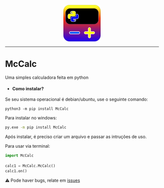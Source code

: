 <div align="center"><img src="https://github.com/macielalves/McCalc/raw/main/src/McCalc/icon.png" /></div>

---
# McCalc
Uma simples calculadora feita em python

* #### Como instalar?
Se seu sistema operacional é debian/ubuntu, use o seguinte comando:

```shell
python3 -m pip install McCalc
```

Para instalar no windows:
```bash
py.exe -m pip install McCalc
```

Após instalar, é preciso criar um arquivo e passar as intruções de uso.

Para usar via terminal:
```py
import McCalc

calc1 = McCalc.McCalc()
calc1.on()
```



⚠ Pode haver bugs, relate em [issues](https://github.com/macielalves/McCalc/issues/new/choose)
